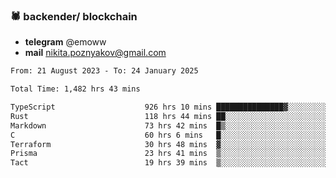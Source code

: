 ### 🕷 backender/ blockchain
- **telegram** @emoww
- **mail** nikita.poznyakov@gmail.com

<!--START_SECTION:waka-->

```txt
From: 21 August 2023 - To: 24 January 2025

Total Time: 1,482 hrs 43 mins

TypeScript                    926 hrs 10 mins ███████████████▓░░░░░░░░░   62.24 %
Rust                          118 hrs 44 mins ██░░░░░░░░░░░░░░░░░░░░░░░   07.98 %
Markdown                      73 hrs 42 mins  █▒░░░░░░░░░░░░░░░░░░░░░░░   04.95 %
C                             60 hrs 6 mins   █░░░░░░░░░░░░░░░░░░░░░░░░   04.04 %
Terraform                     30 hrs 48 mins  ▓░░░░░░░░░░░░░░░░░░░░░░░░   02.07 %
Prisma                        23 hrs 41 mins  ▒░░░░░░░░░░░░░░░░░░░░░░░░   01.59 %
Tact                          19 hrs 39 mins  ▒░░░░░░░░░░░░░░░░░░░░░░░░   01.32 %
```

<!--END_SECTION:waka-->





